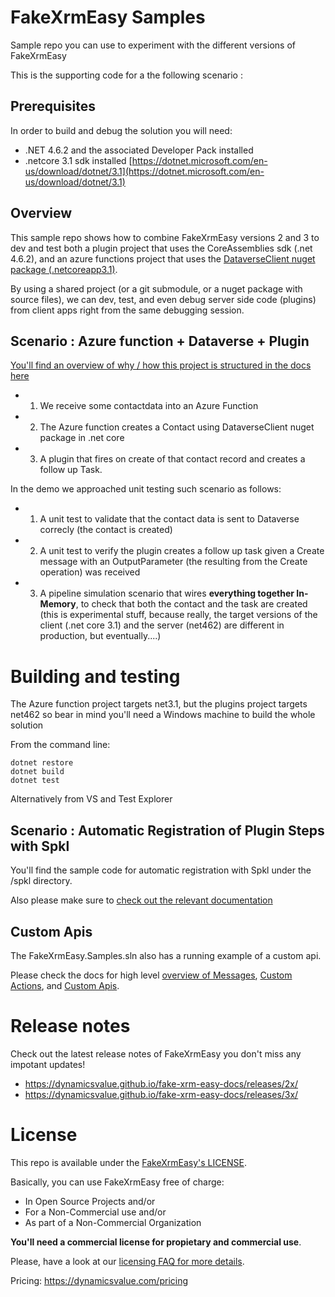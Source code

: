 # FakeXrmEasy Samples

Sample repo you can use to experiment with the different versions of FakeXrmEasy

This is the supporting code for a the following scenario :

## Prerequisites

In order to build and debug the solution you will need:

-  .NET 4.6.2 and the associated Developer Pack installed 
-  .netcore 3.1 sdk installed [https://dotnet.microsoft.com/en-us/download/dotnet/3.1](https://dotnet.microsoft.com/en-us/download/dotnet/3.1)

## Overview

This sample repo shows how to combine FakeXrmEasy versions 2 and 3 to dev and test both a plugin project that uses the CoreAssemblies sdk (.net 4.6.2), and an azure functions project that uses the [DataverseClient nuget package (.netcoreapp3.1)](https://www.nuget.org/packages/Microsoft.PowerPlatform.Dataverse.Client).

By using a shared project (or a git submodule, or a nuget package with source files), we can dev, test, and even debug server side code (plugins) from client apps right from the same debugging session.

## Scenario : Azure function + Dataverse + Plugin

[You'll find an overview of why / how this project is structured in the docs here](https://dynamicsvalue.github.io/fake-xrm-easy-docs/quickstart/azure-functions/)

- 1) We receive some contactdata into an Azure Function
- 2) The Azure function creates a Contact using DataverseClient nuget package in .net core
- 3) A plugin that fires on create of that contact record and creates a follow up Task.

In the demo we approached unit testing such scenario as follows:

- 1) A unit test to validate that the contact data is sent to Dataverse correcly (the contact is created)
- 2) A unit test to verify the plugin creates a follow up task given a Create message with an OutputParameter (the resulting from the Create operation) was received
- 3) A pipeline simulation scenario that wires **everything together In-Memory**, to check that both the contact and the task are created (this is experimental stuff, because really, the target versions of the client (.net core 3.1) and the server (net462) are different in production, but eventually....)

# Building and testing

The Azure function project targets net3.1, but the plugins project targets net462 so bear in mind you'll need a Windows machine to build the whole solution

From the command line:

    dotnet restore
    dotnet build
    dotnet test

Alternatively from VS and Test Explorer

## Scenario : Automatic Registration of Plugin Steps with Spkl

You'll find the sample code for automatic registration with Spkl under the /spkl directory.

Also please make sure to [check out the relevant documentation](https://dynamicsvalue.github.io/fake-xrm-easy-docs/quickstart/plugins/pipeline/automatic-registration/) 


## Custom Apis

The FakeXrmEasy.Samples.sln also has a running example of a custom api.

Please check the docs for high level [overview of Messages](https://dynamicsvalue.github.io/fake-xrm-easy-docs/quickstart/messages/), [Custom Actions](https://dynamicsvalue.github.io/fake-xrm-easy-docs/quickstart/messages/custom-actions/), and [Custom Apis](https://dynamicsvalue.github.io/fake-xrm-easy-docs/quickstart/messages/custom-apis/).


# Release notes

Check out the latest release notes of FakeXrmEasy you don't miss any impotant updates!

- https://dynamicsvalue.github.io/fake-xrm-easy-docs/releases/2x/
- https://dynamicsvalue.github.io/fake-xrm-easy-docs/releases/3x/


# License

This repo is available under the [FakeXrmEasy's LICENSE](https://dynamicsvalue.github.io/fake-xrm-easy-docs/licensing/license/). 

Basically, you can use FakeXrmEasy free of charge: 

- In Open Source Projects and/or 
- For a Non-Commercial use and/or
- As part of a Non-Commercial Organization

**You'll need a commercial license for propietary and commercial use**.

Please, have a look at our [licensing FAQ for more details](https://dynamicsvalue.github.io/fake-xrm-easy-docs/licensing/faq/).

Pricing: https://dynamicsvalue.com/pricing


